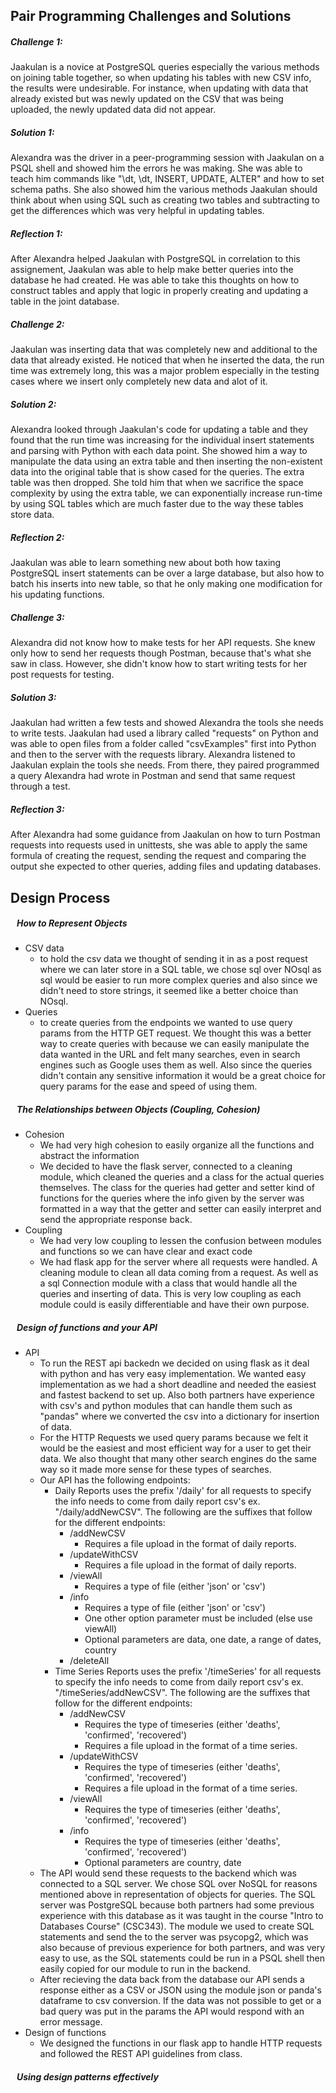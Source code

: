 ## Pair Programming Challenges and Solutions
##### Challenge 1: 
Jaakulan is a novice at PostgreSQL queries especially the various methods on joining table together, so when updating his tables with new CSV info, the results were undesirable. For instance, when updating with data that already existed but was newly updated on the CSV that was being uploaded, the newly updated data did not appear.
##### Solution 1:
Alexandra was the driver in a peer-programming session with Jaakulan on a PSQL shell and showed him the errors he was making. She was able to teach him commands like "\dt, \dt, INSERT, UPDATE, ALTER" and how to set schema paths. She also showed him the various methods Jaakulan should think about when using SQL such as creating two tables and subtracting to get the differences which was very helpful in updating tables.
##### Reflection 1:
After Alexandra helped Jaakulan with PostgreSQL in correlation to this assignement, Jaakulan was able to help make better queries into the database he had created. He was able to take this thoughts on how to construct tables and apply that logic in properly creating and updating a table in the joint database.

##### Challenge 2: 
Jaakulan was inserting data that was completely new and additional to the data that already existed. He noticed that when he inserted the data, the run time was extremely long, this was a major problem especially in the testing cases where we insert only completely new data and alot of it.
##### Solution 2:
Alexandra looked through Jaakulan's code for updating a table and they found that the run time was increasing for the individual insert statements and parsing with Python with each data point. She showed him a way to manipulate the data using an extra table and then inserting the non-existent data into the original table that is show cased for the queries. The extra table was then dropped. She told him that when we sacrifice the space complexity by using the extra table, we can exponentially increase run-time by using SQL tables which are much faster due to the way these tables store data.
##### Reflection 2:
Jaakulan was able to learn something new about both how taxing PostgreSQL insert statements can be over a large database, but also how to batch his inserts into new table, so that he only making one modification for his updating functions.

##### Challenge 3:
Alexandra did not know how to make tests for her API requests. She knew only how to send her requests though Postman, because that's what she saw in class. However, she didn't know how to start writing tests for her post requests for testing.

##### Solution 3:
Jaakulan had written a few tests and showed Alexandra the tools she needs to write tests. Jaakulan had used a library called "requests" on Python and was able to open files from a folder called "csvExamples" first into Python and then to the server with the requests library. Alexandra listened to Jaakulan explain the tools she needs. From there, they paired programmed a query Alexandra had wrote in Postman and send that same request through a test.

##### Reflection 3:
After Alexandra had some guidance from Jaakulan on how to turn Postman requests into requests used in unittests, she was able to apply the same formula of creating the request, sending the request and comparing the output she expected to other queries, adding files and updating databases.

## Design Process
##### &nbsp;&nbsp; How to Represent Objects
 - CSV data 
    - to hold the csv data we thought  of sending it in as a post request where we can later store in a SQL table, we chose sql over NOsql as sql would be easier to run more complex queries and also since we didn't need to store strings, it seemed like a better choice than NOsql.  
 - Queries
    - to create queries from the endpoints we wanted to use query params from the HTTP GET request. We thought this was a better way to create queries with because we can easily manipulate the data wanted in the URL and felt many searches, even in search engines such as Google uses them as well. Also since the queries didn't contain any sensitive information it would be a great choice for query params for the ease and speed of using them.
##### &nbsp;&nbsp; The Relationships between Objects (Coupling, Cohesion)
 - Cohesion
    - We had very high cohesion to easily organize all the functions and abstract the information
    - We decided to have the flask server, connected to a cleaning module, which cleaned the queries and a class for the actual queries themselves. The class for the queries had getter and setter kind of functions for the queries where the info given by the server was formatted in a way that the getter and setter can easily interpret and send the appropriate response back.
 - Coupling
   - We had very low coupling to lessen the confusion between modules and functions so we can have clear and exact code
   - We had flask app for the server where all requests were handled. A cleaning module to clean all data coming from a request. As well as a sql Connection module with a class that would handle all the queries and inserting of data. This is very low coupling as each module could is easily differentiable and have their own purpose.

##### &nbsp;&nbsp; Design of functions and your API
 - API
   - To run the REST api backedn we decided on using flask as it deal with python and has very easy implementation. We wanted easy implementation as we had a short deadline and needed the easiest and fastest backend to set up. Also both partners have experience with csv's and python modules that can handle them such as "pandas" where we converted the csv into a dictionary for insertion of data.
   - For the HTTP Requests we used query params because we felt it would be the easiest and most efficient way for a user to get their data. We also thought that many other search engines do the same way so it made more sense for these types of searches.
   - Our API has the following endpoints:
     - Daily Reports uses the prefix '/daily' for all requests to specify the info needs to come from daily report csv's
     ex. "/daily/addNewCSV". The following are the suffixes that follow for the different endpoints:
        - /addNewCSV
          - Requires a file upload in the format of daily reports.
        - /updateWithCSV
          - Requires a file upload in the format of daily reports.
        - /viewAll
          - Requires a type of file (either 'json' or 'csv')
        - /info
          - Requires a type of file (either 'json' or 'csv')
          - One other option parameter must be included (else use viewAll)
          - Optional parameters are data, one date, a range of dates, country 
        - /deleteAll
     - Time Series Reports uses the prefix '/timeSeries' for all requests to specify the info needs to come from daily report csv's
     ex. "/timeSeries/addNewCSV". The following are the suffixes that follow for the different endpoints:
        - /addNewCSV
          - Requires the type of timeseries (either 'deaths', 'confirmed', 'recovered')
          - Requires a file upload in the format of a time series.
        - /updateWithCSV
            - Requires the type of timeseries (either 'deaths', 'confirmed', 'recovered')
            - Requires a file upload in the format of a time series.
        - /viewAll
            - Requires the type of timeseries (either 'deaths', 'confirmed', 'recovered')
        - /info
            - Requires the type of timeseries (either 'deaths', 'confirmed', 'recovered')
            - Optional parameters are country, date
    - The API would send these requests to the backend which was connected to a SQL server. We chose SQL over NoSQL for reasons mentioned above in representation of objects for queries. The SQL server was PostgreSQL because both partners had some previous experience with this database as it was taught in the course "Intro to Databases Course" (CSC343). The module we used to create SQL statements and send the to the server was psycopg2, which was also because of previous experience for both partners, and was very easy to use, as the SQL statements could be run in a PSQL shell then easily copied for our module to run in the backend.
    - After recieving the data back from the database our API sends a response either as a CSV or JSON using the module json or panda's dataframe to csv conversion. If the data was not possible to get or a bad query was put in the params the API would respond with an error message.
 - Design of functions
   - We designed the functions in our flask app to handle HTTP requests and followed the REST API guidelines from class.
    
##### &nbsp;&nbsp; Using design patterns effectively
